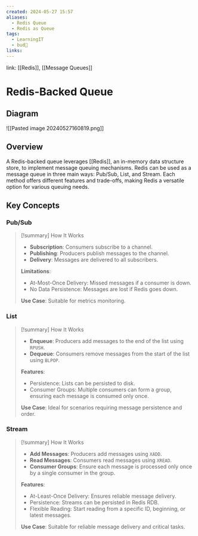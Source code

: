 ```yaml
---
created: 2024-05-27 15:57
aliases:
  - Redis Queue
  - Redis as Queue
tags:
  - LearningIT
  - bud🌿
links:
---
```


link: [[Redis]], [[Message Queues]]

# Redis-Backed Queue
## Diagram

![[Pasted image 20240527160819.png]]
## Overview

A Redis-backed queue leverages [[Redis]], an in-memory data structure store, to implement message queuing mechanisms. Redis can be used as a message queue in three main ways: Pub/Sub, List, and Stream. Each method offers different features and trade-offs, making Redis a versatile option for various queuing needs.

## Key Concepts

### Pub/Sub

> [!summary] How It Works
> 
> - **Subscription**: Consumers subscribe to a channel.
> - **Publishing**: Producers publish messages to the channel.
> - **Delivery**: Messages are delivered to all subscribers.
> 
> **Limitations**:
> 
> - At-Most-Once Delivery: Missed messages if a consumer is down.
> - No Data Persistence: Messages are lost if Redis goes down.
> 
> **Use Case**: Suitable for metrics monitoring.

### List

> [!summary] How It Works
> 
> - **Enqueue**: Producers add messages to the end of the list using `RPUSH`.
> - **Dequeue**: Consumers remove messages from the start of the list using `BLPOP`.
> 
> **Features**:
> 
> - Persistence: Lists can be persisted to disk.
> - Consumer Groups: Multiple consumers can form a group, ensuring each message is consumed only once.
> 
> **Use Case**: Ideal for scenarios requiring message persistence and order.

### Stream

> [!summary] How It Works
> 
> - **Add Messages**: Producers add messages using `XADD`.
> - **Read Messages**: Consumers read messages using `XREAD`.
> - **Consumer Groups**: Ensure each message is processed only once by a single consumer in the group.
> 
> **Features**:
> 
> - At-Least-Once Delivery: Ensures reliable message delivery.
> - Persistence: Streams can be persisted in Redis RDB.
> - Flexible Reading: Start reading from a specific ID, beginning, or latest messages.
> 
> **Use Case**: Suitable for reliable message delivery and critical tasks.